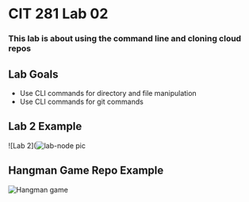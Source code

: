 # CIT 281 Lab 02

### This lab is about using the command line and cloning cloud repos

## Lab Goals
  - Use CLI commands for directory and file manipulation
  - Use CLI commands for git commands

## Lab 2 Example
![Lab 2](![lab-node pic](https://raw.githubusercontent.com/kristiechu/cit281-lab1/main/lab-02.png)

## Hangman Game Repo Example
![Hangman game](https://raw.githubusercontent.com/kristiechu/cit281-lab1/main/hangman.png)

